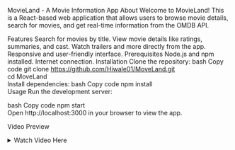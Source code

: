 MovieLand - A Movie Information App
About
Welcome to MovieLand! This is a React-based web application that allows users to browse movie details, search for movies, and get real-time information from the OMDB API.

Features
Search for movies by title.
View movie details like ratings, summaries, and cast.
Watch trailers and more directly from the app.
Responsive and user-friendly interface.
Prerequisites
Node.js and npm installed.
Internet connection.
Installation
Clone the repository:
bash
Copy code
git clone https://github.com/Hiwale01/MoveLand.git  
cd MoveLand  
Install dependencies:
bash
Copy code
npm install  
Usage
Run the development server:

bash
Copy code
npm start  
Open http://localhost:3000 in your browser to view the app.

Video Preview
<details> <summary>Watch Video Here</summary> https://drive.google.com/file/d/1kh-8R18f6617CMK553idH0cLxHTeARB8/view?usp=drive_link


  
Contributing
Contributions are welcome! Feel free to fork this repository and submit pull requests.

License
This project is licensed under the MIT License.

Happy watching on MovieLand!

